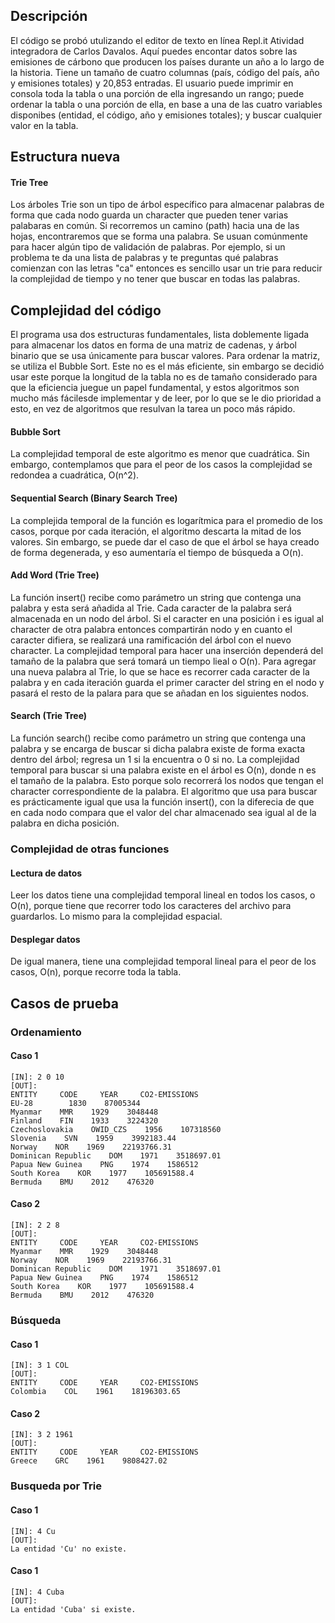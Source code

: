 ## Descripción
El código se probó utulizando el editor de texto en línea Repl.it
Atividad integradora de Carlos Davalos. Aquí puedes encontar datos sobre las emisiones de cárbono que producen los países durante un año a lo largo de la historia. Tiene un tamaño de cuatro columnas (país, código del país, año y emisiones totales) y 20,853 entradas. El usuario puede imprimir en consola toda la tabla o una porción de ella ingresando un rango; puede ordenar la tabla o una porción de ella, en base a una de las cuatro variables disponibes (entidad, el código, año y emisiones totales); y buscar cualquier valor en la tabla.

## Estructura nueva

#### Trie Tree
Los árboles Trie son un tipo de árbol específico para almacenar palabras de forma que cada nodo guarda  un character que pueden tener varias palabaras en común. Si recorremos un camino (path) hacia una de las hojas, encontraremos que se forma una palabra. Se usuan comúnmente para hacer algún tipo de validación de palabras. Por ejemplo, si un problema te da una lista de palabras y te preguntas  qué palabras comienzan con las letras "ca" entonces es sencillo usar un trie para reducir la complejidad de tiempo y no tener que buscar en todas las palabras. 

## Complejidad del código
El programa usa dos estructuras fundamentales, lista doblemente ligada para almacenar los datos en forma de una matriz de cadenas, y árbol binario que se usa únicamente para buscar valores. Para ordenar la matriz, se utiliza el Bubble Sort. Este no es el más eficiente, sin embargo se decidió usar este porque la longitud de la tabla no es de tamaño considerado para que la eficiencia juegue un papel fundamental, y estos algoritmos son mucho más fácilesde implementar y de leer, por lo que se le dio prioridad a esto, en vez de algoritmos que resulvan la tarea un poco más rápido.

#### Bubble Sort
La complejidad temporal de este algoritmo es menor que cuadrática. Sin embargo, contemplamos que para el peor de los casos la complejidad se redondea a cuadrática, O(n^2). 

#### Sequential Search (Binary Search Tree)
La complejida temporal de la función es logarítmica para el promedio de los casos, porque por cada iteración, el algoritmo descarta la mitad de los valores. Sin embargo, se puede dar el caso de que el árbol se haya creado de forma degenerada, y eso aumentaría el tiempo de búsqueda a O(n).

#### Add Word (Trie Tree)
La función insert() recibe como parámetro un string que contenga una palabra y esta será añadida al Trie. Cada caracter de la palabra será almacenada en un nodo del árbol. Si el caracter en una posición i es igual al character de otra palabra entonces compartirán nodo y en cuanto el caracter difiera, se realizará una ramificación del árbol con el nuevo character. La complejidad temporal para hacer una inserción dependerá del tamaño de la palabra que será tomará un tiempo lieal o O(n). Para agregar una nueva palabra al Trie, lo que se hace es recorrer cada caracter de la palabra y en cada iteración guarda el primer caracter del string en el nodo y pasará el resto de la palara para que se añadan en los siguientes nodos. 

#### Search (Trie Tree)
La función search() recibe como parámetro un string que contenga una palabra y se encarga de buscar si dicha palabra existe de forma exacta dentro del árbol; regresa un 1 si la encuentra o 0 si no. La complejidad temporal para buscar si una palabra existe en el árbol es O(n), donde n es el tamaño de la palabra. Esto porque solo recorrerá los nodos que tengan el character correspondiente de la palabra. El algoritmo que usa para buscar es prácticamente igual que usa la función insert(), con la diferecia de que en cada nodo compara que el valor del char almacenado sea igual al de la palabra en dicha posición.

### Complejidad de otras funciones

#### Lectura de datos
Leer los datos tiene una complejidad temporal lineal en todos los casos, o O(n), porque tiene que recorrer todo los caracteres del archivo para guardarlos. Lo mismo para la complejidad espacial.

#### Desplegar datos
De igual manera, tiene una complejidad temporal lineal para el peor de los casos, O(n), porque recorre toda la tabla. 

## Casos de prueba
### Ordenamiento
#### Caso 1
~~~
[IN]: 2 0 10
[OUT]:
ENTITY     CODE     YEAR     CO2-EMISSIONS
EU-28        1830    87005344
Myanmar    MMR    1929    3048448
Finland    FIN    1933    3224320
Czechoslovakia    OWID_CZS    1956    107318560
Slovenia    SVN    1959    3992183.44
Norway    NOR    1969    22193766.31
Dominican Republic    DOM    1971    3518697.01
Papua New Guinea    PNG    1974    1586512
South Korea    KOR    1977    105691588.4
Bermuda    BMU    2012    476320
~~~
#### Caso 2
~~~
[IN]: 2 2 8
[OUT]:
ENTITY     CODE     YEAR     CO2-EMISSIONS
Myanmar    MMR    1929    3048448
Norway    NOR    1969    22193766.31
Dominican Republic    DOM    1971    3518697.01
Papua New Guinea    PNG    1974    1586512
South Korea    KOR    1977    105691588.4
Bermuda    BMU    2012    476320
~~~

### Búsqueda
#### Caso 1
~~~
[IN]: 3 1 COL
[OUT]:
ENTITY     CODE     YEAR     CO2-EMISSIONS
Colombia    COL    1961    18196303.65
~~~
#### Caso 2
~~~
[IN]: 3 2 1961
[OUT]:
ENTITY     CODE     YEAR     CO2-EMISSIONS
Greece    GRC    1961    9808427.02
~~~

### Busqueda por Trie
#### Caso 1
~~~
[IN]: 4 Cu
[OUT]: 
La entidad 'Cu' no existe.
~~~
#### Caso 1
~~~
[IN]: 4 Cuba
[OUT]: 
La entidad 'Cuba' si existe.
~~~

